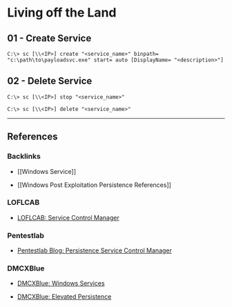 # Living off the Land

## 01 - Create Service

```
C:\> sc [\\<IP>] create "<service_name>" binpath= "c:\path\to\payloadsvc.exe" start= auto [DisplayName= "<description>"]
```

## 02 - Delete Service

```
C:\> sc [\\<IP>] stop "<service_name>"

C:\> sc [\\<IP>] delete "<service_name>"
```

---
## References

### Backlinks

- [[Windows Service]]

- [[Windows Post Exploitation Persistence References]]

### LOFLCAB

- [LOFLCAB: Service Control Manager](https://lofl-project.github.io/loflcab/Binaries/sc/)

### Pentestlab

- [Pentestlab Blog:  Persistence Service Control Manager](https://pentestlab.blog/2023/03/20/persistence-service-control-manager/)

### DMCXBlue

- [DMCXBlue: Windows Services](https://dmcxblue.gitbook.io/red-team-notes-2-0/red-team-techniques/persistence/t1543-create-or-modify-system-process/windows-services)

- [DMCXBlue: Elevated Persistence](https://dmcxblue.gitbook.io/red-team-notes-2-0/persistence/elevated-persistence)
